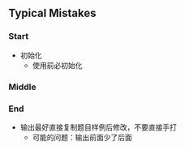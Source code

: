## Typical Mistakes

### Start
* 初始化
  * 使用前必初始化

### Middle

### End
* 输出最好直接复制题目样例后修改，不要直接手打
  * 可能的问题：输出前面少了后面
